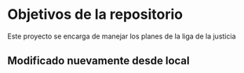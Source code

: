 # Objetivos de la repositorio

Este proyecto se encarga de manejar los planes de la liga de la justicia


## Modificado nuevamente desde local
